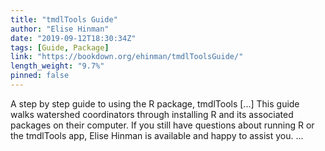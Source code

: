 ```yaml
---
title: "tmdlTools Guide"
author: "Elise Hinman"
date: "2019-09-12T18:30:34Z"
tags: [Guide, Package]
link: "https://bookdown.org/ehinman/tmdlToolsGuide/"
length_weight: "9.7%"
pinned: false
---
```


A step by step guide to using the R package, tmdlTools [...] This guide walks watershed coordinators through installing R and its associated packages on their computer. If you still have questions about running R or the tmdlTools app, Elise Hinman is available and happy to assist you.  ...
